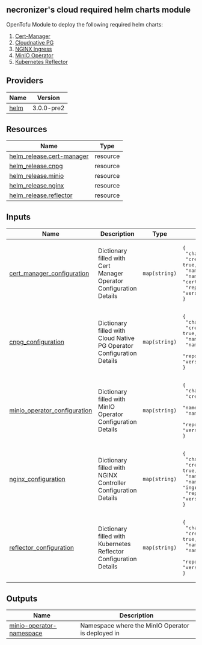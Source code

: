 <!-- BEGIN_TF_DOCS -->
## necronizer's cloud required helm charts module

OpenTofu Module to deploy the following required helm charts:
1. [Cert-Manager](https://cert-manager.io/)
2. [Cloudnative PG](https://cloudnative-pg.io/)
1. [NGINX Ingress](https://github.com/kubernetes/ingress-nginx)
1. [MinIO Operator](https://min.io/docs/minio/kubernetes/upstream/operations/installation.html)
1. [Kubernetes Reflector](https://github.com/emberstack/kubernetes-reflector)

## Providers

| Name | Version |
|------|---------|
| <a name="provider_helm"></a> [helm](#provider\_helm) | 3.0.0-pre2 |

## Resources

| Name | Type |
|------|------|
| [helm_release.cert-manager](https://registry.terraform.io/providers/hashicorp/helm/latest/docs/resources/release) | resource |
| [helm_release.cnpg](https://registry.terraform.io/providers/hashicorp/helm/latest/docs/resources/release) | resource |
| [helm_release.minio](https://registry.terraform.io/providers/hashicorp/helm/latest/docs/resources/release) | resource |
| [helm_release.nginx](https://registry.terraform.io/providers/hashicorp/helm/latest/docs/resources/release) | resource |
| [helm_release.reflector](https://registry.terraform.io/providers/hashicorp/helm/latest/docs/resources/release) | resource |

## Inputs

| Name | Description | Type | Default | Required |
|------|-------------|------|---------|:--------:|
| <a name="input_cert_manager_configuration"></a> [cert\_manager\_configuration](#input\_cert\_manager\_configuration) | Dictionary filled with Cert Manager Operator Configuration Details | `map(string)` | <pre>{<br/>  "chart": "cert-manager",<br/>  "create_namespace": true,<br/>  "name": "cert-manager",<br/>  "namespace": "cert-manager",<br/>  "repository": "https://charts.jetstack.io",<br/>  "version": "v1.17.1"<br/>}</pre> | no |
| <a name="input_cnpg_configuration"></a> [cnpg\_configuration](#input\_cnpg\_configuration) | Dictionary filled with Cloud Native PG Operator Configuration Details | `map(string)` | <pre>{<br/>  "chart": "cloudnative-pg",<br/>  "create_namespace": true,<br/>  "name": "cnpg",<br/>  "namespace": "cnpg-system",<br/>  "repository": "https://cloudnative-pg.github.io/charts",<br/>  "version": "v0.23.2"<br/>}</pre> | no |
| <a name="input_minio_operator_configuration"></a> [minio\_operator\_configuration](#input\_minio\_operator\_configuration) | Dictionary filled with MinIO Operator Configuration Details | `map(string)` | <pre>{<br/>  "chart": "operator",<br/>  "create_namespace": true,<br/>  "name": "minio-operator",<br/>  "namespace": "minio-operator",<br/>  "repository": "https://operator.min.io",<br/>  "version": "7.0.0"<br/>}</pre> | no |
| <a name="input_nginx_configuration"></a> [nginx\_configuration](#input\_nginx\_configuration) | Dictionary filled with NGINX Controller Configuration Details | `map(string)` | <pre>{<br/>  "chart": "ingress-nginx",<br/>  "create_namespace": true,<br/>  "name": "ingress-nginx",<br/>  "namespace": "ingress-nginx",<br/>  "repository": "https://kubernetes.github.io/ingress-nginx",<br/>  "version": "4.12.0"<br/>}</pre> | no |
| <a name="input_reflector_configuration"></a> [reflector\_configuration](#input\_reflector\_configuration) | Dictionary filled with Kubernetes Reflector Configuration Details | `map(string)` | <pre>{<br/>  "chart": "reflector",<br/>  "create_namespace": true,<br/>  "name": "reflector",<br/>  "namespace": "reflector",<br/>  "repository": "https://emberstack.github.io/helm-charts",<br/>  "version": "v9.0.320"<br/>}</pre> | no |

## Outputs

| Name | Description |
|------|-------------|
| <a name="output_minio-operator-namespace"></a> [minio-operator-namespace](#output\_minio-operator-namespace) | Namespace where the MinIO Operator is deployed in |
<!-- END_TF_DOCS -->
